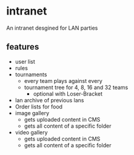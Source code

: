 # intranet
An intranet desgined for LAN parties

## features
* user list
* rules
* tournaments
    * every team plays against every
    * tournament tree for 4, 8, 16 and 32 teams
        * optional with Loser-Bracket
* lan archive of previous lans
* Order lists for food
* image gallery
    * gets uploaded content in CMS
    * gets all content of a specific folder
* video gallery
    * gets uploaded content in CMS
    * gets all content of a specific folder
